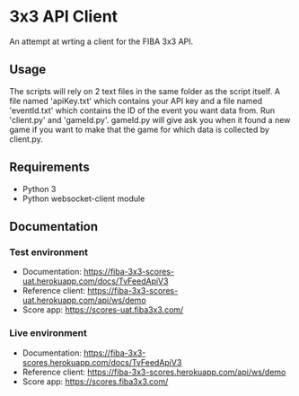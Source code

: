 # 3x3 API Client
An attempt at wrting a client for the FIBA 3x3 API.

## Usage
The scripts will rely on 2 text files in the same folder as the script itself. A file named 'apiKey.txt' which contains your API key and a file named 'eventId.txt' which contains the ID of the event you want data from. Run 'client.py' and 'gameId.py'. gameId.py will give ask you when it found a new game if you want to make that the game for which data is collected by client.py.

## Requirements
* Python 3
* Python websocket-client module

## Documentation
### Test environment
* Documentation: https://fiba-3x3-scores-uat.herokuapp.com/docs/TvFeedApiV3
* Reference client: https://fiba-3x3-scores-uat.herokuapp.com/api/ws/demo
* Score app: https://scores-uat.fiba3x3.com/

### Live environment
* Documentation: https://fiba-3x3-scores.herokuapp.com/docs/TvFeedApiV3
* Reference client: https://fiba-3x3-scores.herokuapp.com/api/ws/demo
* Score app: https://scores.fiba3x3.com/